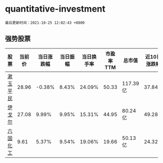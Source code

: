 # quantitative-investment

`最后更新时间：2021-10-25 12:02:43 +0800`

## 强势股票

|股票|当前价|当日涨跌幅|当日振幅|当日换手率|市盈率TTM|总市值|近10日涨跌幅|
|----|----|----|----|----|----|----|----|
|[漱玉平民](https://xueqiu.com/S/SZ301017)|28.96|-0.38%|8.43%|24.09%|50.33|117.39亿|37.84%|
|[伊戈尔](https://xueqiu.com/S/SZ002922)|27.08|9.99%|9.95%|15.31%|44.95|80.24亿|49.28%|
|[六国化工](https://xueqiu.com/S/SH600470)|9.61|5.37%|9.54%|19.06%|19.66|50.13亿|24.32%|
